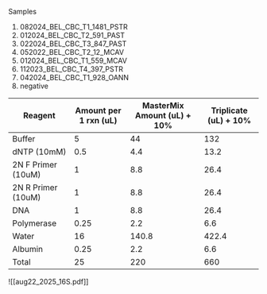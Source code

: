 Samples
1. 082024_BEL_CBC_T1_1481_PSTR
2. 012024_BEL_CBC_T2_591_PAST
3. 022024_BEL_CBC_T3_847_PAST
4. 052022_BEL_CBC_T2_12_MCAV
5. 012024_BEL_CBC_T1_559_MCAV
6. 112023_BEL_CBC_T4_397_PSTR
7. 042024_BEL_CBC_T1_928_OANN
8. negative

| Reagent            | Amount per 1 rxn (uL) | MasterMix Amount (uL) + 10% | Triplicate (uL) + 10% |
| ------------------ | --------------------- | --------------------------- | --------------------- |
| Buffer             | 5                     | 44                          | 132                   |
| dNTP (10mM)        | 0.5                   | 4.4                         | 13.2                  |
| 2N F Primer (10uM) | 1                     | 8.8                         | 26.4                  |
| 2N R Primer (10uM) | 1                     | 8.8                         | 26.4                  |
| DNA                | 1                     | 8.8                         | 26.4                  |
| Polymerase         | 0.25                  | 2.2                         | 6.6                   |
| Water              | 16                    | 140.8                       | 422.4                 |
| Albumin            | 0.25                  | 2.2                         | 6.6                   |
| Total              | 25                    | 220                         | 660                   |


![[aug22_2025_16S.pdf]]